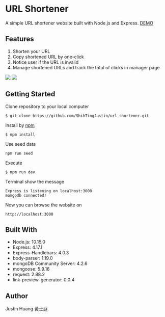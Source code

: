 # URL Shortener
A simple URL shortener website built with Node.js and Express.
[DEMO](https://frozen-atoll-45486.herokuapp.com/)

## Features
1. Shorten your URL
2. Copy shortened URL by one-click
3. Notice user if the URL is invalid
4. Manage shortened URLs and track the total of clicks in manager page

![](https://i.imgur.com/L8ZNvdP.png)
![](https://i.imgur.com/ypdSVKX.png)

## Getting Started
Clone repository to your local computer
```
$ git clone https://github.com/ShihTingJustin/url_shortener.git
```
Install by [npm](https://www.npmjs.com/)
```
$ npm install
```
Use seed data 
```
npm run seed
```
Execute 
```
$ npm run dev 
```
Terminal show the message 
 ```
Express is listening on localhost:3000
mongodb connected!
```
Now you can browse the website on 
```
http://localhost:3000
```
## Built With
* Node.js: 10.15.0
* Express: 4.17.1
* Express-Handlebars: 4.0.3
* body-parser: 1.19.0
* mongoDB Community Server: 4.2.6
* mongoose: 5.9.16
* request: 2.88.2
* link-preview-generator: 0.0.4

## Author
Justin Huang 黃士庭 
